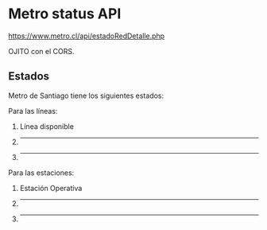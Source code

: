 # Metro status API
https://www.metro.cl/api/estadoRedDetalle.php

OJITO con el CORS.

## Estados
Metro de Santiago tiene los siguientes estados:

Para las líneas:  

 1. Línea disponible
 2. ---
 3. ---

Para las estaciones:  

 1. Estación Operativa
 2. ---
 3. ---

